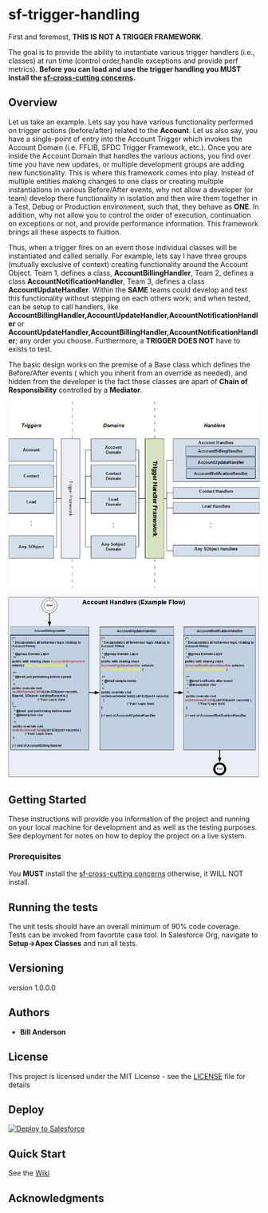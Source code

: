 # sf-trigger-handling
First and foremost, **THIS IS NOT A TRIGGER FRAMEWORK**.

The goal is to provide the ability to instantiate various trigger handlers (i.e., classes) at run time (control order,handle exceptions and provide perf metrics). **Before you can load and use the trigger handling you **MUST** install the  [sf-cross-cutting concerns](https://github.com/bjanderson70/sf-accc-dx).**

## Overview

Let us take an example. Lets say you have various functionality performed on trigger actions (before/after) related to the **Account**. Let us also say, you have a single-point of entry into the Account Trigger which invokes the Account Domain (i.e. FFLIB, SFDC Trigger Framework, etc.). Once you are inside the Account Domain that handles the various actions, you find over time you have new updates, or multiple development groups are adding new functionality. This is where this framework comes into play. Instead of multiple entities making changes to  one class or creating multiple instantiations in various Before/After events, why not allow a developer (or team) develop there functionality in isolation and then wire them together in a Test, Debug or Production environment, such that, they behave as **ONE**. In addition, why not allow you to control the order of execution, continuation on exceptions or not, and provide performance information. This framework brings all these aspects to fluition.

Thus, when a trigger fires on an event those individual classes will be instantiated and called serially. For example, lets say I have three groups (mutually exclusive of context) creating functionality around the Account Object. Team 1, defines a class, **AccountBillingHandler**, Team 2, defines a class **AccountNotificationHandler**, Team 3, defines a class **AccountUpdateHandler**. Within the **SAME** teams could develop and test this functionality without stepping on each others work; and when tested, can be setup to call handlers, like **AccountBillingHandler,AccountUpdateHandler,AccountNotificationHandler** or **AccountUpdateHandler,AccountBillingHandler,AccountNotificationHandler**; any order you choose. Furthermore, a **TRIGGER DOES NOT** have to exists to test.

The basic design works on the premise of a Base class which defines the Before/After events ( which you inherit from an override as needed), and hidden from the developer is the fact these classes are apart of **Chain of Responsibility** controlled by a **Mediator**.

![HighLevel View](https://github.com/bjanderson70/sf-trigger-handling/blob/master/imgs/th_highlevel.png)

![HighLevel Flow](https://github.com/bjanderson70/sf-trigger-handling/blob/master/imgs/th_flow.png)

## Getting Started

These instructions will provide you information of the project and running on your local machine for development and as well as the testing purposes. See deployment for notes on how to deploy the project on a live system.

### Prerequisites

You **MUST** install the  [sf-cross-cutting concerns](https://github.com/bjanderson70/sf-accc-dx) otherwise, it WILL NOT install.

## Running the tests

The unit tests should have an overall minimum of 90% code coverage. Tests can be invoked from favortite case tool.
In Salesforce Org, navigate to **Setup->Apex Classes** and run all tests.

## Versioning

version 1.0.0.0

## Authors

* **Bill Anderson** 

## License

This project is licensed under the MIT License - see the [LICENSE](LICENSE) file for details

## Deploy

<a href="https://githubsfdeploy.herokuapp.com">
  <img alt="Deploy to Salesforce"
       src="https://raw.githubusercontent.com/afawcett/githubsfdeploy/master/deploy.png">
</a>

## Quick Start

See the [Wiki](https://github.com/bjanderson70/sf-trigger-handling/wiki)
 
## Acknowledgments
